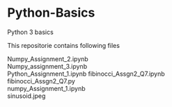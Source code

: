 # Python-Basics
 Python 3 basics


 This repositorie contains following files 
 
  Numpy_Assignment_2.ipynb	
  Numpy_assignment_3.ipynb	
  Python_Assignment_1.ipynb
  fibinocci_Assgn2_Q7.ipynb	
  fibinocci_Assgn2_Q7.py	
  numpy_Assignment_1.ipynb	
  sinusoid.jpeg
